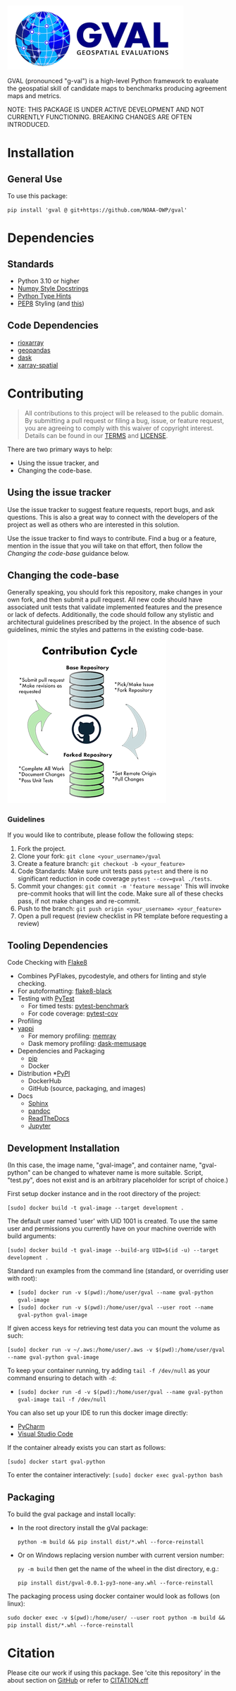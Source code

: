 ![alt text](https://github.com/NOAA-OWP/gval/blob/main/docs/images/gval_white_background.png)

GVAL (pronounced "g-val") is a high-level Python framework to evaluate
the geospatial skill of candidate maps to benchmarks producing agreement
maps and metrics.

NOTE: THIS PACKAGE IS UNDER ACTIVE DEVELOPMENT AND NOT CURRENTLY
FUNCTIONING. BREAKING CHANGES ARE OFTEN INTRODUCED.

# Installation

## General Use

To use this package:

`pip install 'gval @ git+https://github.com/NOAA-OWP/gval'`

# Dependencies

## Standards

- Python 3.10 or higher
- [Numpy Style Docstrings](https://numpydoc.readthedocs.io/en/v1.1.0/format.html#documenting-modules)
- [Python Type Hints](https://docs.python.org/3/library/typing.html)
- [PEP8](https://pep8.org/) Styling (and
    [this](https://peps.python.org/pep-0008/))

## Code Dependencies

- [rioxarray](https://corteva.github.io/rioxarray/html/index.html)
- [geopandas](https://geopandas.org/en/stable/)
- [dask](https://www.dask.org)
- [xarray-spatial](https://xarray-spatial.org)

# Contributing

> All contributions to this project will be released to the public
> domain. By submitting a pull request or filing a bug, issue, or
> feature request, you are agreeing to comply with this waiver of
> copyright interest. Details can be found in our [TERMS](TERMS.MD) and
> [LICENSE](LICENSE.MD).

There are two primary ways to help:

- Using the issue tracker, and
- Changing the code-base.

## Using the issue tracker

Use the issue tracker to suggest feature requests, report bugs, and ask
questions. This is also a great way to connect with the developers of
the project as well as others who are interested in this solution.

Use the issue tracker to find ways to contribute. Find a bug or a
feature, mention in the issue that you will take on that effort, then
follow the *Changing the code-base* guidance below.

## Changing the code-base

Generally speaking, you should fork this repository, make changes in
your own fork, and then submit a pull request. All new code should have
associated unit tests that validate implemented features and the
presence or lack of defects. Additionally, the code should follow any
stylistic and architectural guidelines prescribed by the project. In the
absence of such guidelines, mimic the styles and patterns in the
existing code-base.

![alt text](https://github.com/NOAA-OWP/gval/blob/main/docs/images/ContributionGraphic.png)

### Guidelines

If you would like to contribute, please follow the following steps:

1.  Fork the project.
2.  Clone your fork: `git clone <your_username>/gval`
3.  Create a feature branch: `git checkout -b <your_feature>`
4.  Code Standards: Make sure unit tests pass `pytest` and there is no
    significant reduction in code coverage `pytest --cov=gval ./tests`.
5.  Commit your changes: `git commit -m 'feature message'` This will
    invoke pre-commit hooks that will lint the code. Make sure all of
    these checks pass, if not make changes and re-commit.
6.  Push to the branch: `git push origin <your_username> <your_feature>`
7.  Open a pull request (review checklist in PR template before
    requesting a review)

## Tooling Dependencies

Code Checking with [Flake8](https://github.com/PyCQA/flake8)

- Combines PyFlakes, pycodestyle, and others for linting and style
    checking.
- For autoformatting:
    [flake8-black](https://pypi.org/project/flake8-black/)
- Testing with
    [PyTest](https://docs.pytest.org/en/7.1.x/contents.html)
    - For timed tests:
        [pytest-benchmark](https://pypi.org/project/pytest-benchmark/)
    - For code coverage:
        [pytest-cov](https://pypi.org/project/pytest-cov/)
- Profiling
- [yappi](https://github.com/sumerc/yappi/)
    - For memory profiling: [memray](https://pypi.org/project/memray/)
    - Dask memory profiling:
        [dask-memusage](https://github.com/itamarst/dask-memusage)
- Dependencies and Packaging
    - [pip](https://packaging.python.org/en/latest/key_projects/#pip)
    - Docker
- Distribution *[PyPI](https://pypi.org/)
    - DockerHub
    - GitHub (source, packaging, and images)
- Docs
    - [Sphinx](https://www.sphinx-doc.org/)
    - [pandoc](https://pypi.org/project/pandoc/)
    - [ReadTheDocs](https://readthedocs.org/)
    - [Jupyter](https://pypi.org/project/jupyter/)

## Development Installation

(In this case, the image name, "gval-image", and container name,
"gval-python" can be changed to whatever name is more suitable. Script,
"test.py", does not exist and is an arbitrary placeholder for script of
choice.)

First setup docker instance and in the root directory of the project:

` [sudo] docker build -t gval-image --target development .  `

The default user named 'user' with UID 1001 is created. To use the same
user and permissions you currently have on your machine override with
build arguments:

`[sudo] docker build -t gval-image --build-arg UID=$(id -u) --target
development .`

Standard run examples from the command line (standard, or overriding
user with root):

- `[sudo] docker run -v $(pwd):/home/user/gval --name gval-python
    gval-image`
- `[sudo] docker run -v $(pwd):/home/user/gval --user root --name
    gval-python gval-image`

If given access keys for retrieving test data you can mount the volume
as such:

`[sudo] docker run -v ~/.aws:/home/user/.aws -v $(pwd):/home/user/gval
--name gval-python gval-image`

To keep your container running, try adding `tail -f /dev/null` as your
command ensuring to detach with `-d`:

- `[sudo] docker run -d -v $(pwd):/home/user/gval --name gval-python
    gval-image tail -f /dev/null`

You can also set up your IDE to run this docker image directly:

- [PyCharm](https://www.jetbrains.com/help/pycharm/using-docker-as-a-remote-interpreter.html#config-docker)
- [Visual Studio
    Code](https://code.visualstudio.com/docs/containers/quickstart-python)

If the container already exists you can start as follows:

`[sudo] docker start gval-python`

To enter the container interactively: `[sudo] docker exec gval-python
bash`

## Packaging

To build the gval package and install locally:

- In the root directory install the gVal package:

    `python -m build && pip install dist/*.whl --force-reinstall`

- Or on Windows replacing version number with current version number:

    `py -m build` then get the name of the wheel in the dist directory,
    e.g.:

    `pip install dist/gval-0.0.1-py3-none-any.whl --force-reinstall`

The packaging process using docker container would look as follows (on
linux):

`sudo docker exec -v $(pwd):/home/user/ --user root python -m build &&
pip install dist/*.whl --force-reinstall`

# Citation

Please cite our work if using this package. See 'cite this repository'
in the about section on [GitHub](https://github.com/NOAA-OWP/gval/) or
refer to [CITATION.cff](CITATION.cff)
